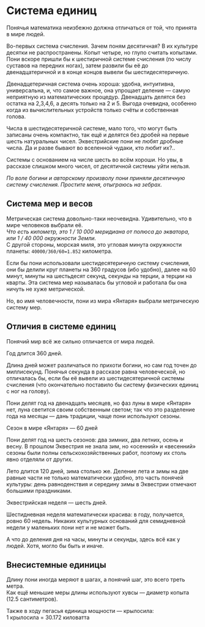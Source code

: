 # Система единиц

Понячья математика неизбежно должна отличаться от той, что принята в мире людей.

Во-первых система счисления. Зачем поням десятичная? В их культуре десятки не распространены. Копыт четыре, но глупо считать копытами. Пони вскоре пришли бы к шестиричной системе счисления (по числу суставов на передних ногах), затем развили бы её до двенадцатеричной и в конце концов вывели бы шестидесятеричную.

Двенадцетеричная система очень хороша: удобна, интуитивна, универсальна, и, что самое важное, она упрощает деление — самую неприятную из математических процедур. Двенадцать делятся без остатка на 2,3,4,6, а десять только на 2 и 5. Выгода очевидна, особенно когда из вычислительных устройств только счёты и собственная голова.

Числа в шестидесятеричной системе, мало того, что могут быть записаны очень компактно, так ещё и делятся без дробей на первые шесть натуральных чисел. Эквестрийские пони не любят дробные числа. Да и разве бывают во вселенной чудаки, кто любит их?..

Системы с основанием на числе шесть во всём хороши. Но увы, в рассказе слишком много чисел, от десятичной системы уйти нельзя.

_По воле богини и авторскому произволу пони приняли десятичную систему счисления. Простите меня, отыграюсь на зебрах._

## Система мер и весов

Метрическая система довольно-таки неочевидна. Удивительно, что в мире человеков выбрали её.  
_Что есть километр, это 1 / 10 000 меридиана от полюса до экватора, или 1 / 40 000 окружности Земли._  
С другой стороны, морская миля, это угловая минута окружности планеты: `40000/360/60=1.852` километра.

Если бы пони использовали шестидесятеричную систему счисления, они бы делили круг планеты на 360 градусов (ибо удобно), далее на 60 минут, минуты на шестьдесят секунд, секунды на терции, а терции на кварты. Эта система мер называлась бы угловой и работала бы она ничуть не хуже метрической.

Но, во имя человечности, пони из мира «Янтаря» выбрали метрическую систему мер.

## Отличия в системе единиц

Понячий мир всё же сильно отличается от мира людей.

Год длится 360 дней.

Длина дней может различаться по прихоти богини, но сам год точен до миллисекунд. Понячья секунда в рассказе равна человеческой, но отличалась бы, если бы её вывели из шестидесятеричной системы счисления (что окончательно поставило бы систему физических единиц с ног на голову).

Пони делят год на двенадцать месяцев, но фаз луны в мире «Янтаря» нет, луна светится своим собственным светом; так что это разделение года на месяцы — дань традиции, чаще пони используют сезоны.

Сезон в мире «Янтаря» — 60 дней

Пони делят год на шесть сезонов: два зимних, два летних, осень и весну. В прошлом Эквестрия не знала зим, но «осенний» и «весенний» сезоны были полны сельскохозяйственных работ, поэтому их столь явно отделяли от других.

Лето длится 120 дней, зима столько же. Деление лета и зимы на две равные части не только математически удобно, это часть понячей культуры: день равноденствия и середину зимы в Эквестрии отмечают большими праздниками.

Эквестрийская неделя — шесть дней.

Шестидневная неделя математически красива: в году, получается, ровно 60 недель. Никаких культурных оснований для семидневной недели у маленьких пони нет и не может быть.

А что до деления дня на часы, минуты и секунды, здесь всё как у людей. Хотя, могло бы быть и иначе.

## Внесистемные единицы

Длину пони иногда меряют в шагах, а понячий шаг, это всего треть метра.  
Как ещё меньшие меры длины используют хувсы — диаметр копыта (12.5 сантиметров).  

Также в ходу пегасья единица мощности — крылосила:  
1 крылосила = 30.172 киловатта  
